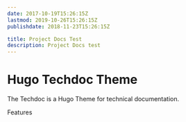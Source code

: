 ```yaml
---
date: 2017-10-19T15:26:15Z
lastmod: 2019-10-26T15:26:15Z
publishdate: 2018-11-23T15:26:15Z

title: Project Docs Test
description: Project Docs test
---
```


# Hugo Techdoc Theme

 The Techdoc is a Hugo Theme for technical documentation.

 Features